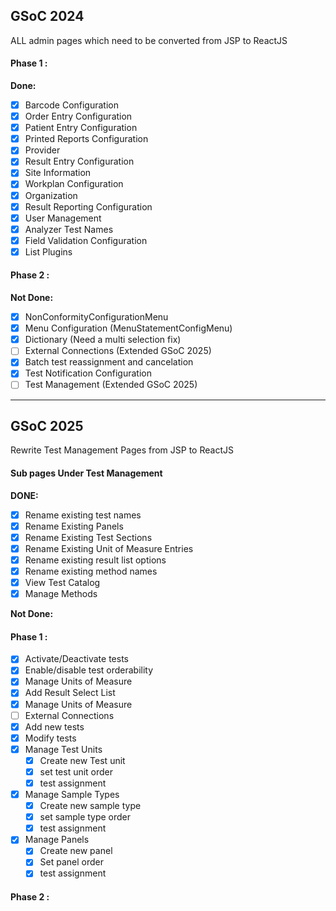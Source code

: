 ## GSoC 2024

ALL admin pages which need to be converted from JSP to ReactJS

#### Phase 1 :

**Done:**

- [x] Barcode Configuration
- [x] Order Entry Configuration
- [x] Patient Entry Configuration
- [x] Printed Reports Configuration
- [x] Provider
- [x] Result Entry Configuration
- [x] Site Information
- [x] Workplan Configuration
- [x] Organization
- [x] Result Reporting Configuration
- [x] User Management
- [x] Analyzer Test Names
- [x] Field Validation Configuration
- [x] List Plugins

#### Phase 2 :

**Not Done:**

- [x] NonConformityConfigurationMenu
- [x] Menu Configuration (MenuStatementConfigMenu)
- [x] Dictionary (Need a multi selection fix)
- [ ] External Connections (Extended GSoC 2025)
- [x] Batch test reassignment and cancelation
- [x] Test Notification Configuration
- [ ] Test Management (Extended GSoC 2025)

<hr />

## GSoC 2025

Rewrite Test Management Pages from JSP to ReactJS

#### Sub pages Under Test Management

**DONE:**

- [x] Rename existing test names
- [x] Rename Existing Panels
- [x] Rename Existing Test Sections
- [x] Rename Existing Unit of Measure Entries
- [x] Rename existing result list options
- [x] Rename existing method names
- [x] View Test Catalog
- [x] Manage Methods

**Not Done:**

#### Phase 1 :

- [x] Activate/Deactivate tests
- [x] Enable/disable test orderability
- [x] Manage Units of Measure
- [x] Add Result Select List
- [x] Manage Units of Measure
- [ ] External Connections
- [x] Add new tests
- [x] Modify tests
- [x] Manage Test Units
  - [x] Create new Test unit
  - [x] set test unit order
  - [x] test assignment
- [x] Manage Sample Types
  - [x] Create new sample type
  - [x] set sample type order
  - [x] test assignment
- [x] Manage Panels
  - [x] Create new panel
  - [x] Set panel order
  - [x] test assignment

#### Phase 2 :
